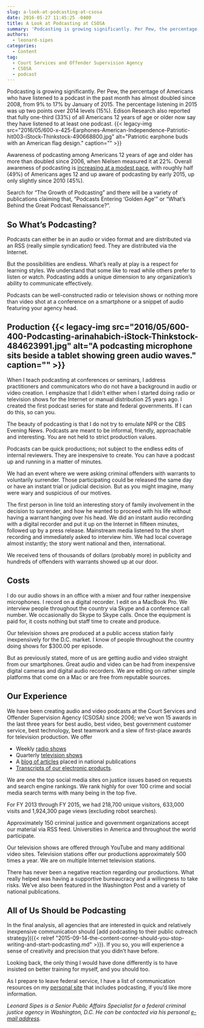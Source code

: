 ```yaml
---
slug: a-look-at-podcasting-at-csosa
date: 2016-05-27 11:45:25 -0400
title: A Look at Podcasting at CSOSA
summary: 'Podcasting is growing significantly. Per Pew, the percentage of Americans who have listened to a podcast in the past month has almost doubled since 2008, from 9% to 17% by January of 2015. The percentage listening in 2015 was up two points over 2014 levels (15%). Edison Research also reported that fully one-third (33%) of'
authors:
  - leonard-sipes
categories:
  - Content
tag:
  - Court Services and Offender Supervision Agency
  - CSOSA
  - podcast
---
```


Podcasting is growing significantly. Per Pew, the percentage of Americans who have listened to a podcast in the past month has almost doubled since 2008, from 9% to 17% by January of 2015. The percentage listening in 2015 was up two points over 2014 levels (15%). Edison Research also reported that fully one-third (33%) of all Americans 12 years of age or older now say they have listened to at least one podcast. {{< legacy-img src="2016/05/600-x-425-Earphones-American-Independence-Patriotic-hit003-iStock-Thinkstock-490668800.jpg" alt="Patriotic earphone buds with an American flag design." caption="" >}} 

Awareness of podcasting among Americans 12 years of age and older has more than doubled since 2006, when Nielsen measured it at 22%. Overall awareness of podcasting is [increasing at a modest pace](http://www.journalism.org/2015/04/29/podcasting-fact-sheet/), with roughly half (49%) of Americans ages 12 and up aware of podcasting by early 2015, up only slightly since 2010 (45%).

Search for “The Growth of Podcasting” and there will be a variety of publications claiming that, &#8220;Podcasts Entering &#8216;Golden Age'&#8221; or &#8220;What&#8217;s Behind the Great Podcast Renaissance?&#8221;.

## So What’s Podcasting?

Podcasts can either be in an audio or video format and are distributed via an RSS (really simple syndication) feed. They are distributed via the Internet.

But the possibilities are endless. What’s really at play is a respect for learning styles. We understand that some like to read while others prefer to listen or watch. Podcasting adds a unique dimension to any organization’s ability to communicate effectively.

Podcasts can be well-constructed radio or television shows or nothing more than video shot at a conference on a smartphone or a snippet of audio featuring your agency head.

## Production {{< legacy-img src="2016/05/600-400-Podcasting-arinahabich-iStock-Thinkstock-484623991.jpg" alt="A podcasting microphone sits beside a tablet showing green audio waves." caption="" >}} 

When I teach podcasting at conferences or seminars, I address practitioners and communicators who do not have a background in audio or video creation. I emphasize that I didn’t either when I started doing radio or television shows for the Internet or manual distribution 25 years ago. I created the first podcast series for state and federal governments. If I can do this, so can you.

The beauty of podcasting is that I do not try to emulate NPR or the CBS Evening News. Podcasts are meant to be informal, friendly, approachable and interesting. You are not held to strict production values.

Podcasts can be quick productions; not subject to the endless edits of internal reviewers. They are inexpensive to create. You can have a podcast up and running in a matter of minutes.

We had an event where we were asking criminal offenders with warrants to voluntarily surrender. Those participating could be released the same day or have an instant trial or judicial decision. But as you might imagine, many were wary and suspicious of our motives.

The first person in line told an interesting story of family involvement in the decision to surrender, and how he wanted to proceed with his life without having a warrant hanging over his head. We did an instant audio recording with a digital recorder and put it up on the Internet in fifteen minutes, followed up by a press release. Mainstream media listened to the short recording and immediately asked to interview him. We had local coverage almost instantly; the story went national and then, international.

We received tens of thousands of dollars (probably more) in publicity and hundreds of offenders with warrants showed up at our door.

## Costs

I do our audio shows in an office with a mixer and four rather inexpensive microphones. I record on a digital recorder. I edit on a MacBook Pro. We interview people throughout the country via Skype and a conference call number. We occasionally do Skype to Skype calls. Once the equipment is paid for, it costs nothing but staff time to create and produce.

Our television shows are produced at a public access station fairly inexpensively for the D.C. market. I know of people throughout the country doing shows for $300.00 per episode.

But as previously stated, more of us are getting audio and video straight from our smartphones. Great audio and video can be had from inexpensive digital cameras and digital audio recorders. We are editing on rather simple platforms that come on a Mac or are free from reputable sources.

## Our Experience

We have been creating audio and video podcasts at the Court Services and Offender Supervision Agency (CSOSA) since 2006; we’ve won 15 awards in the last three years for best audio, best video, best government customer service, best technology, best teamwork and a slew of first-place awards for television production. We offer

  * Weekly [radio shows](http://media.csosa.gov/podcast/audio/)
  * Quarterly [television shows](http://media.csosa.gov/podcast/video/)
  * A [blog of articles](http://media.csosa.gov/blog/) placed in national publications
  * [Transcripts of our electronic products](http://media.csosa.gov/podcast/transcripts/).

We are one the top social media sites on justice issues based on requests and search engine rankings. We rank highly for over 100 crime and social media search terms with many being in the top five.

For FY 2013 through FY 2015, we had 218,700 unique visitors, 633,000 visits and 1,924,300 page views (excluding robot searches).

Approximately 150 criminal justice and government organizations accept our material via RSS feed. Universities in America and throughout the world participate.

Our television shows are offered through YouTube and many additional video sites. Television stations offer our productions approximately 500 times a year. We are on multiple Internet television stations.

There has never been a negative reaction regarding our productions. What really helped was having a supportive bureaucracy and a willingness to take risks. We’ve also been featured in the Washington Post and a variety of national publications.

## All of Us Should be Podcasting

In the final analysis, all agencies that are interested in quick and relatively inexpensive communication should [add podcasting to their public outreach strategy]({{< relref "2015-09-14-the-content-corner-should-you-stop-writing-and-start-podcasting.md" >}}). If you so, you will experience a sense of creativity and precision that you didn’t have before.

Looking back, the only thing I would have done differently is to have insisted on better training for myself, and you should too.

As I prepare to leave federal service, I have a list of communication resources on my [personal site](http://leonardsipes.com) that includes podcasting, if you&#8217;d like more information.

_Leonard Sipes is a Senior Public Affairs Specialist for a federal criminal justice agency in Washington, D.C. He can be contacted via his personal [e-mail address](mailto:leonardsipes@gmail.com)._
